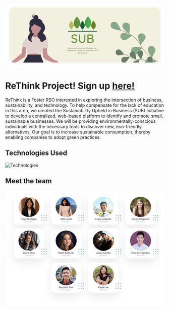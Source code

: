 ![Banner](public/images/Banner.png)

# ReThink Project! Sign up [here!](https://www.rethinkuw.org/)

ReThink is a Foster RSO interested in exploring the intersection of business, sustainability, and technology. To help compensate for the lack of education in this area, we created the Sustainability Upheld in Business (SUB) Initiative to develop a centralized, web-based platform to identify and promote small, sustainable businesses. We will be providing environmentally-conscious individuals with the necessary tools to discover new, eco-friendly alternatives. Our goal is to increase sustainable consumption, thereby enabling companies to adopt green practices.

## Technologies Used

![Technologies](public/images/Logos.png)

## Meet the team

![Team](public/images/Team.png)
